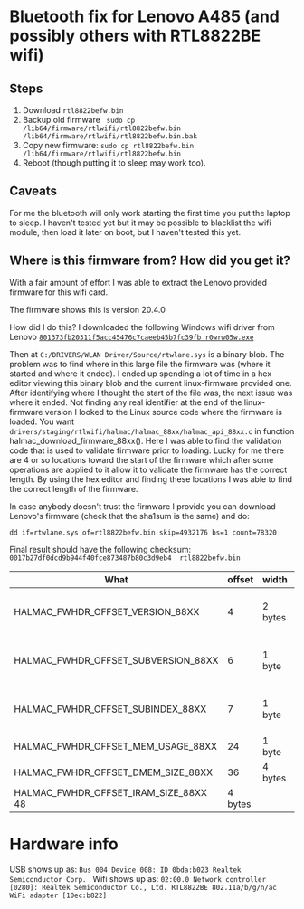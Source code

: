 # Bluetooth fix for Lenovo A485 (and possibly others with RTL8822BE wifi)

## Steps

1. Download `rtl8822befw.bin`
2. Backup old firmware ` sudo cp /lib64/firmware/rtlwifi/rtl8822befw.bin /lib64/firmware/rtlwifi/rtl8822befw.bin.bak`
3. Copy new firmware: `sudo cp rtl8822befw.bin /lib64/firmware/rtlwifi/rtl8822befw.bin`
4. Reboot (though putting it to sleep may work too).

## Caveats
For me the bluetooth will only work starting the first time you put the laptop to sleep.
I haven't tested yet but it may be possible to blacklist the wifi module, then load
it later on boot, but I haven't tested this yet.


## Where is this firmware from? How did you get it?

With a fair amount of effort I was able to extract the Lenovo provided firmware
for this wifi card.

The firmware shows this is version 20.4.0

How did I do this?
I downloaded the following Windows wifi driver from Lenovo
[`801373fb20311f5acc45476c7caeeb45b7fc39fb r0wrw05w.exe`](https://support.lenovo.com/us/en/downloads/ds504117)

Then at `C:/DRIVERS/WLAN Driver/Source/rtwlane.sys` is a binary blob. The problem was to
find where in this large file the firmware was (where it started and where it ended).
I ended up spending a lot of time in a hex editor viewing this binary blob and the current
linux-firmware provided one. After identifying where I thought the start of the file was,
the next issue was where it ended. Not finding any real identifier at the end of the
linux-firmware version I looked to the Linux source code where the firmware is loaded.
You want `drivers/staging/rtlwifi/halmac/halmac_88xx/halmac_api_88xx.c` in function
halmac_download_firmware_88xx(). Here I was able to find the validation code that is used to validate
firmware prior to loading. Lucky for me there are 4 or so locations toward the start of the firmware
which after some operations are applied to it allow it to validate the firmware has the correct length.
By using the hex editor and finding these locations I was able to find the correct length of the firmware.

In case anybody doesn't trust the firmware I provide you can download Lenovo's firmware (check that the sha1sum is the
same) and do:
```
dd if=rtwlane.sys of=rtl8822befw.bin skip=4932176 bs=1 count=78320
```
Final result should have the following checksum:
`0017b27df0dcd9b944f40fce873487b80c3d9eb4  rtl8822befw.bin`

What | offset | width | Description|
-----|--------|-------|-------------|
HALMAC_FWHDR_OFFSET_VERSION_88XX | 4 | 2 bytes | Major firmware version number|
HALMAC_FWHDR_OFFSET_SUBVERSION_88XX | 6 | 1 byte | Minor firmware version number|
HALMAC_FWHDR_OFFSET_SUBINDEX_88XX | 7 | 1 byte | Patch firmware version number|
HALMAC_FWHDR_OFFSET_MEM_USAGE_88XX | 24 | 1 byte ||
HALMAC_FWHDR_OFFSET_DMEM_SIZE_88XX | 36 | 4 bytes ||
HALMAC_FWHDR_OFFSET_IRAM_SIZE_88XX 48 | 4 bytes|


# Hardware info
USB shows up as:
`Bus 004 Device 008: ID 0bda:b023 Realtek Semiconductor Corp. `
Wifi shows up as:
`02:00.0 Network controller [0280]: Realtek Semiconductor Co., Ltd. RTL8822BE 802.11a/b/g/n/ac WiFi adapter [10ec:b822]`
